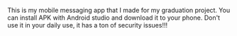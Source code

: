 This is my mobile messaging app that I made for my graduation project.
You can install APK with Android studio and download it to your phone.
Don't use it in your daily use, it has a ton of security issues!!!
